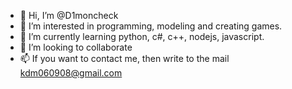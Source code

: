 - 👋 Hi, I’m @D1moncheck
- 👀 I’m interested in programming, modeling and creating games.
- 🌱 I’m currently learning python, с#, с++, nodejs, javascript.
- 💞️ I’m looking to collaborate
- 📫 If you want to contact me, then write to the mail kdm060908@gmail.com

<!---
D1moncheck/D1moncheck is a ✨ special ✨ repository because its `README.md` (this file) appears on your GitHub profile.
You can click the Preview link to take a look at your changes.
--->

